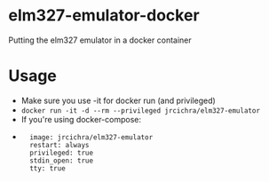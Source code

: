 # elm327-emulator-docker
Putting the elm327 emulator in a docker container

# Usage
+ Make sure you use -it for docker run (and privileged)
+ `docker run -it -d --rm --privileged jrcichra/elm327-emulator`
+ If you're using docker-compose:
+ ```obd-emulator:
    image: jrcichra/elm327-emulator
    restart: always
    privileged: true
    stdin_open: true
    tty: true
